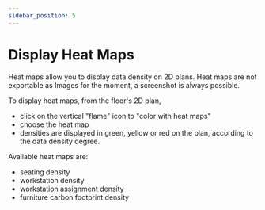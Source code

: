 ```yaml
---
sidebar_position: 5
---
```

# Display Heat Maps

Heat maps allow you to display data density on 2D plans.
Heat maps are not exportable as Images for the moment, a screenshot is always possible.

To display heat maps, from the floor's 2D plan,

-   click on the vertical "flame" icon to "color with heat maps"
-   choose the heat map
-   densities are displayed in green, yellow or red on the plan, according to the data density degree.

Available heat maps are:

-   seating density
-   workstation density
-   workstation assignment density
-   furniture carbon footprint density
